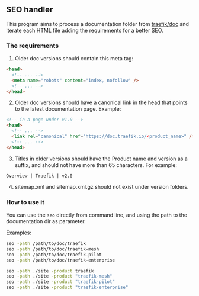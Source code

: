 ## SEO handler

This program aims to process a documentation folder from [traefik/doc](https://github.com/traefik/doc) and iterate each HTML file adding the requirements for a better SEO.

### The requirements

1. Older doc versions should contain this meta tag:
```html
<head>
  <!-- ... -->
  <meta name="robots" content="index, nofollow" />
  <!-- ... -->
</head>
```

2. Older doc versions should have a canonical link in the head that points to the latest documentation page. Example:
```html
<!-- in a page under v1.0 -->
<head>
  <!-- ... -->
  <link rel="canonical" href="https://doc.traefik.io/<product_name>" />
  <!-- ... -->
</head>
```

3. Titles in older versions should have the Product name and version as a suffix, and should not have more than 65 characters. For example:
```
Overview | Traefik | v2.0
```

4. sitemap.xml and sitemap.xml.gz should not exist under version folders.

### How to use it

You can use the `seo` directly from command line, and using the path to the documentation dir as parameter.

Examples:

```sh
seo -path /path/to/doc/traefik
seo -path /path/to/doc/traefik-mesh
seo -path /path/to/doc/traefik-pilot
seo -path /path/to/doc/traefik-enterprise
```

```sh
seo -path ./site -product traefik
seo -path ./site -product "traefik-mesh"
seo -path ./site -product "traefik-pilot"
seo -path ./site -product "traefik-enterprise"
```
